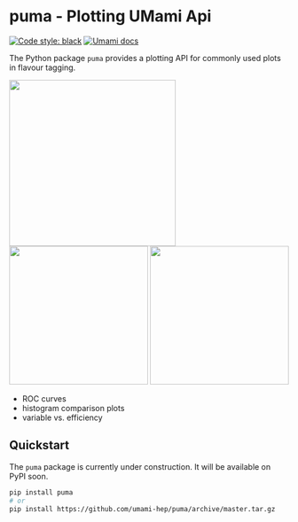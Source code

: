 # puma - Plotting UMami Api
[![Code style: black](https://img.shields.io/badge/code%20style-black-000000.svg)](https://github.com/psf/black) 
[![Umami docs](https://img.shields.io/badge/info-documentation-informational)](https://umami-hep.github.io/puma/)

The Python package `puma` provides a plotting API for commonly used plots in flavour tagging.

<img src=https://umami-docs.web.cern.ch/ci_assets/roc.png width=300>
<img src=https://umami-docs.web.cern.ch/ci_assets/histogram_discriminant.png width=250>
<img src=https://umami-docs.web.cern.ch/ci_assets/pt_light_rej.png width=250>

* ROC curves
* histogram comparison plots
* variable vs. efficiency


## Quickstart

The `puma` package is currently under construction. It will be available on PyPI soon.

```bash   
pip install puma
# or
pip install https://github.com/umami-hep/puma/archive/master.tar.gz
```